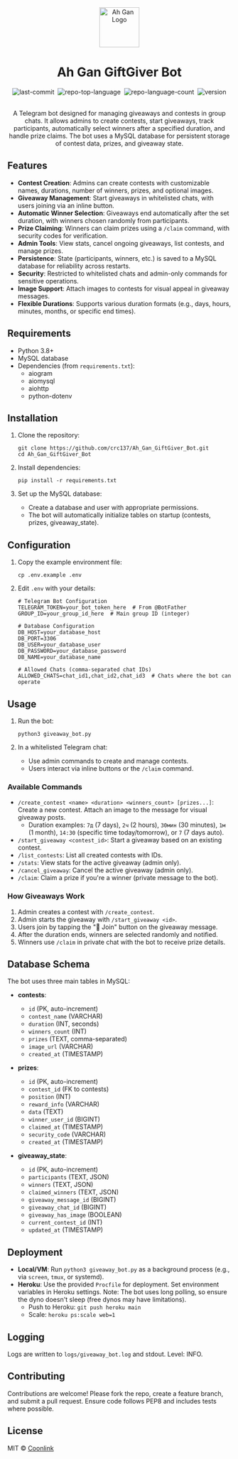 <div align="center">
  <a href="https://github.com/coonlink">
    <img width="90px" src="https://raw.coonlink.com/cloud/logo.svg" alt="Ah Gan Logo" />
  </a>
  <h1>Ah Gan GiftGiver Bot</h1>

<img alt="last-commit" src="https://img.shields.io/github/last-commit/crc137/Ah_Gan_GiftGiver_Bot?style=flat&amp;logo=git&amp;logoColor=white&amp;color=0080ff" style="margin: 0px 2px;">
<img alt="repo-top-language" src="https://img.shields.io/github/languages/top/crc137/Ah_Gan_GiftGiver_Bot?style=flat&amp;color=0080ff" style="margin: 0px 2px;">
<img alt="repo-language-count" src="https://img.shields.io/github/languages/count/crc137/Ah_Gan_GiftGiver_Bot?style=flat&amp;color=0080ff" style="margin: 0px 2px;">
<img alt="version" src="https://img.shields.io/badge/version-1.0.0-blue" style="margin: 0px 2px;">

</div>
<br />
<div align="center">
  <p>A Telegram bot designed for managing giveaways and contests in group chats. It allows admins to create contests, start giveaways, track participants, automatically select winners after a specified duration, and handle prize claims. The bot uses a MySQL database for persistent storage of contest data, prizes, and giveaway state.</p>
</div>

## Features

- **Contest Creation**: Admins can create contests with customizable names, durations, number of winners, prizes, and optional images.
- **Giveaway Management**: Start giveaways in whitelisted chats, with users joining via an inline button.
- **Automatic Winner Selection**: Giveaways end automatically after the set duration, with winners chosen randomly from participants.
- **Prize Claiming**: Winners can claim prizes using a `/claim` command, with security codes for verification.
- **Admin Tools**: View stats, cancel ongoing giveaways, list contests, and manage prizes.
- **Persistence**: State (participants, winners, etc.) is saved to a MySQL database for reliability across restarts.
- **Security**: Restricted to whitelisted chats and admin-only commands for sensitive operations.
- **Image Support**: Attach images to contests for visual appeal in giveaway messages.
- **Flexible Durations**: Supports various duration formats (e.g., days, hours, minutes, months, or specific end times).

## Requirements

- Python 3.8+
- MySQL database
- Dependencies (from `requirements.txt`):
  - aiogram
  - aiomysql
  - aiohttp
  - python-dotenv

## Installation

1. Clone the repository:
   ```
   git clone https://github.com/crc137/Ah_Gan_GiftGiver_Bot.git
   cd Ah_Gan_GiftGiver_Bot
   ```

2. Install dependencies:
   ```
   pip install -r requirements.txt
   ```

3. Set up the MySQL database:
   - Create a database and user with appropriate permissions.
   - The bot will automatically initialize tables on startup (contests, prizes, giveaway_state).

## Configuration

1. Copy the example environment file:
   ```
   cp .env.example .env
   ```

2. Edit `.env` with your details:
   ```
   # Telegram Bot Configuration
   TELEGRAM_TOKEN=your_bot_token_here  # From @BotFather
   GROUP_ID=your_group_id_here  # Main group ID (integer)

   # Database Configuration
   DB_HOST=your_database_host
   DB_PORT=3306
   DB_USER=your_database_user
   DB_PASSWORD=your_database_password
   DB_NAME=your_database_name

   # Allowed Chats (comma-separated chat IDs)
   ALLOWED_CHATS=chat_id1,chat_id2,chat_id3  # Chats where the bot can operate
   ```

## Usage

1. Run the bot:
   ```
   python3 giveaway_bot.py
   ```

2. In a whitelisted Telegram chat:
   - Use admin commands to create and manage contests.
   - Users interact via inline buttons or the `/claim` command.

### Available Commands

- `/create_contest <name> <duration> <winners_count> [prizes...]`: Create a new contest. Attach an image to the message for visual giveaway posts.
  - Duration examples: `7д` (7 days), `2ч` (2 hours), `30мин` (30 minutes), `1м` (1 month), `14:30` (specific time today/tomorrow), or `7` (7 days auto).
- `/start_giveaway <contest_id>`: Start a giveaway based on an existing contest.
- `/list_contests`: List all created contests with IDs.
- `/stats`: View stats for the active giveaway (admin only).
- `/cancel_giveaway`: Cancel the active giveaway (admin only).
- `/claim`: Claim a prize if you're a winner (private message to the bot).

### How Giveaways Work

1. Admin creates a contest with `/create_contest`.
2. Admin starts the giveaway with `/start_giveaway <id>`.
3. Users join by tapping the "🎁 Join" button on the giveaway message.
4. After the duration ends, winners are selected randomly and notified.
5. Winners use `/claim` in private chat with the bot to receive prize details.

## Database Schema

The bot uses three main tables in MySQL:

- **contests**:
  - `id` (PK, auto-increment)
  - `contest_name` (VARCHAR)
  - `duration` (INT, seconds)
  - `winners_count` (INT)
  - `prizes` (TEXT, comma-separated)
  - `image_url` (VARCHAR)
  - `created_at` (TIMESTAMP)

- **prizes**:
  - `id` (PK, auto-increment)
  - `contest_id` (FK to contests)
  - `position` (INT)
  - `reward_info` (VARCHAR)
  - `data` (TEXT)
  - `winner_user_id` (BIGINT)
  - `claimed_at` (TIMESTAMP)
  - `security_code` (VARCHAR)
  - `created_at` (TIMESTAMP)

- **giveaway_state**:
  - `id` (PK, auto-increment)
  - `participants` (TEXT, JSON)
  - `winners` (TEXT, JSON)
  - `claimed_winners` (TEXT, JSON)
  - `giveaway_message_id` (BIGINT)
  - `giveaway_chat_id` (BIGINT)
  - `giveaway_has_image` (BOOLEAN)
  - `current_contest_id` (INT)
  - `updated_at` (TIMESTAMP)

## Deployment

- **Local/VM**: Run `python3 giveaway_bot.py` as a background process (e.g., via `screen`, `tmux`, or systemd).
- **Heroku**: Use the provided `Procfile` for deployment. Set environment variables in Heroku settings. Note: The bot uses long polling, so ensure the dyno doesn't sleep (free dynos may have limitations).
  - Push to Heroku: `git push heroku main`
  - Scale: `heroku ps:scale web=1`

## Logging

Logs are written to `logs/giveaway_bot.log` and stdout. Level: INFO.

## Contributing

Contributions are welcome! Please fork the repo, create a feature branch, and submit a pull request. Ensure code follows PEP8 and includes tests where possible.

## License

MIT © [Coonlink](https://coonlink.com)
